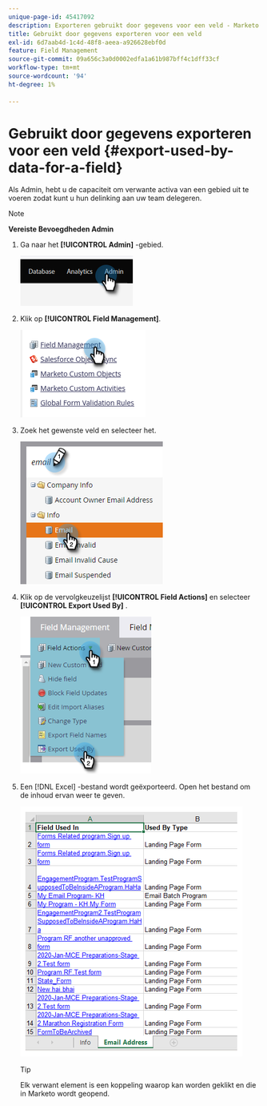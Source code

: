 ```yaml
---
unique-page-id: 45417092
description: Exporteren gebruikt door gegevens voor een veld - Marketo Docs - Productdocumentatie
title: Gebruikt door gegevens exporteren voor een veld
exl-id: 6d7aab4d-1c4d-48f8-aeea-a926628ebf0d
feature: Field Management
source-git-commit: 09a656c3a0d0002edfa1a61b987bff4c1dff33cf
workflow-type: tm+mt
source-wordcount: '94'
ht-degree: 1%

---
```


# Gebruikt door gegevens exporteren voor een veld {#export-used-by-data-for-a-field}

Als Admin, hebt u de capaciteit om verwante activa van een gebied uit te voeren zodat kunt u hun delinking aan uw team delegeren.

>[!NOTE]
>
>**Vereiste Bevoegdheden Admin**

1. Ga naar het **[!UICONTROL Admin]** -gebied.

   ![](assets/export-used-by-data-for-a-field-1.png)

1. Klik op **[!UICONTROL Field Management]**.

   ![](assets/export-used-by-data-for-a-field-2.png)

1. Zoek het gewenste veld en selecteer het.

   ![](assets/export-used-by-data-for-a-field-3.png)

1. Klik op de vervolgkeuzelijst **[!UICONTROL Field Actions]** en selecteer **[!UICONTROL Export Used By]** .

   ![](assets/export-used-by-data-for-a-field-4.png)

1. Een [!DNL Excel] -bestand wordt geëxporteerd. Open het bestand om de inhoud ervan weer te geven.

   ![](assets/export-used-by-data-for-a-field-5.png)

   >[!TIP]
   >
   >Elk verwant element is een koppeling waarop kan worden geklikt en die in Marketo wordt geopend.
